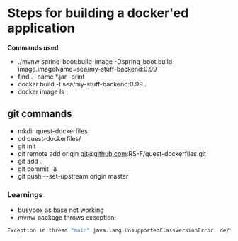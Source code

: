 # Steps for building a docker'ed application

**Commands used**

- ./mvnw spring-boot:build-image -Dspring-boot.build-image.imageName=sea/my-stuff-backend:0.99
- find . -name \*\.jar -print
- docker build -t sea/my-stuff-backend:0.99 .
- docker image ls


## git commands

- mkdir quest-dockerfiles
- cd quest-dockerfiles/
- git init
- git remote add origin git@github.com:RS-F/quest-dockerfiles.git
- git add .
- git commit -a
- git push --set-upstream origin master

### Learnings

- busybox as base not working
- mvnw package throws exception:
```sh
Exception in thread "main" java.lang.UnsupportedClassVersionError: de/telekom/sea/mystuffbackend/MyStuffBackendApplication has been compiled by a more recent version of the Java Runtime (class file version 55.0), this version of the Java Runtime only recognizes class file versions up to 52.0
```


